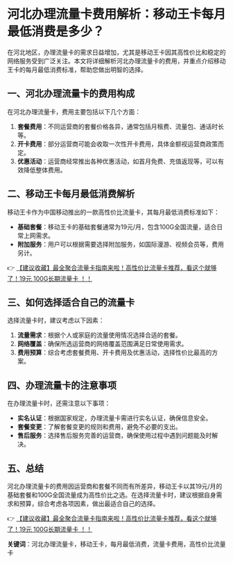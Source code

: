 # 河北办理流量卡费用解析：移动王卡每月最低消费是多少？

在河北地区，办理流量卡的需求日益增加，尤其是移动王卡因其高性价比和稳定的网络服务受到广泛关注。本文将详细解析河北办理流量卡的费用，并重点介绍移动王卡的每月最低消费标准，帮助您做出明智的选择。

## 一、河北办理流量卡的费用构成

在河北办理流量卡，费用主要包括以下几个方面：

1. **套餐费用**：不同运营商的套餐价格各异，通常包括月租费、流量包、通话时长等。
2. **开卡费用**：部分运营商可能会收取一次性开卡费用，具体金额视运营商政策而定。
3. **优惠活动**：运营商经常推出各种优惠活动，如首月免费、充值返现等，可以有效降低整体费用。

## 二、移动王卡每月最低消费解析

移动王卡作为中国移动推出的一款高性价比流量卡，其每月最低消费标准如下：

- **基础套餐**：移动王卡的基础套餐通常为19元/月，包含100G全国流量，适合日常上网需求。
- **附加服务**：用户可以根据需要选择附加服务，如国际漫游、视频会员等，费用另计。

👉 [【建议收藏】最全聚合流量卡指南来啦！高性价比流量卡推荐，看这个就够了！19元 100G长期流量卡 ！！](https://bit.ly/Liuliangka)

## 三、如何选择适合自己的流量卡

选择流量卡时，建议考虑以下因素：

1. **流量需求**：根据个人或家庭的流量使用情况选择合适的套餐。
2. **网络覆盖**：确保所选运营商的网络覆盖范围满足日常使用需求。
3. **费用预算**：综合考虑套餐费用、开卡费用及优惠活动，选择性价比最高的方案。

## 四、办理流量卡的注意事项

在办理流量卡时，还需注意以下事项：

- **实名认证**：根据国家规定，办理流量卡需进行实名认证，确保信息安全。
- **套餐变更**：了解套餐变更的规则和费用，避免不必要的支出。
- **售后服务**：选择售后服务完善的运营商，确保使用过程中遇到问题能及时解决。

## 五、总结

河北办理流量卡的费用因运营商和套餐不同而有所差异，移动王卡以其19元/月的基础套餐和100G全国流量成为高性价比之选。在选择流量卡时，建议根据自身需求和预算，综合考虑各项因素，做出最适合自己的选择。

👉 [【建议收藏】最全聚合流量卡指南来啦！高性价比流量卡推荐，看这个就够了！19元 100G长期流量卡 ！！](https://bit.ly/Liuliangka)

**关键词**：河北办理流量卡，移动王卡，每月最低消费，流量卡费用，高性价比流量卡